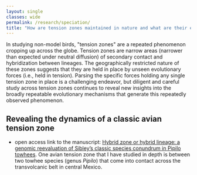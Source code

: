 ```yaml
---
layout: single
classes: wide
permalink: /research/speciation/
title: "How are tension zones maintained in nature and what are their evolutionary outcomes?"
---
```


In studying non-model birds, "tension zones" are a repeated phenomenon cropping up across the globe. Tension zones are narrow areas (narrower than expected under neutral diffusion) of secondary contact and hybridization between lineages. The geographically restricted nature of these zones suggests that they are held in place by unseen evolutionary forces (i.e., held in tension). Parsing the specific forces holding any single tension zone in place is a challenging endeavor, but diligent and careful study across tension zones continues to reveal new insights into the broadly repeatable evolutionary mechanisms that generate this repeatedly observed phenomenon.

## Revealing the dynamics of a classic avian tension zone
- open access link to the manuscript: [Hybrid zone or hybrid lineage: a genomic reevaluation of Sibley’s classic species conundrum in Pipilo towhees](https://academic.oup.com/evolut/article/77/3/852/6964374).
One avian tension zone that I have studied in depth is between two towhee species (genus *Pipilo*) that come into contact across the transvolcanic belt in central Mexico.


